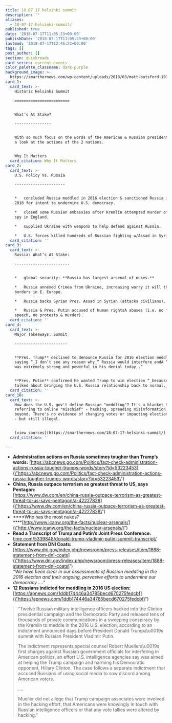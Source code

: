 ```yaml
---
title: 18.07.17 helsinki summit
description: ''
aliases:
  - 18-07-17-helsinki-summit/
published: true
date: '2018-07-17T11:05:23+00:00'
publishDate: '2018-07-17T11:05:23+00:00'
lastmod: '2018-07-17T12:46:22+00:00'
tags: []
post_author: []
section: quickreads
card_series: current events
color_palette_classname: dark-purple
background_image: >-
  https://smarthernews.com/wp-content/uploads/2018/03/matt-botsford-197870-unsplash-scaled.jpg
card_1:
  card_text: >-
    Historic Helsinki Summit

    ========================


    What’s At Stake?

    ----------------


    With so much focus on the words of the American & Russian presidents, here’s
    a look at the actions of the 2 nations.


    Why It Matters
  card_citation: Why It Matters
card_2:
  card_text: >-
    U.S. Policy Vs. Russia

    ----------------------


    *   concluded Russia meddled in 2016 election & sanctioned Russia in 2017 &
    2018 for intent to undermine U.S. democracy.

    *   closed some Russian embassies after Kremlin attempted murder of frmr.
    spy in England.

    *   supplied Ukraine with weapons to help defend against Russia.

    *   U.S. forces killed hundreds of Russian fighting w/Assad in Syria.
  card_citation: ''
card_3:
  card_text: >-
    Russia: What’s At Stake:

    ------------------------


    *   global security: **Russia has largest arsenal of nukes.**

    *   Russia annexed Crimea from Ukraine, increasing worry it will threaten
    borders in E. Europe.

    *   Russia backs Syrian Pres. Assad in Syrian (attacks civilians).

    *   Russia & Pres. Putin accused of human rightsA abuses (i.e. no free
    speech, no protests & murder).
  card_citation: ''
card_4:
  card_text: >-
    Major Takeaways: Summit

    -----------------------


    **Pres. Trump** declined to denounce Russia for 2016 election meddling
    saying “_I don’t see any reason why_” Russia would interfere andA “_Putin
    was extremely strong and powerful in his denial today_.”


    **Pres. Putin** confirmed he wanted Trump to win election “_because he
    talked about bringing the U.S. Russia relationship back to normal._“
  card_citation: ''
card_10:
  card_text: >-
    How does the U.S. gov't define Russian "meddling"? It's a blanket term often
    referring to online "mischief" - hacking, spreading misinformation, and
    beyond. There's no evidence of changing votes or impacting election results
    - but still illegal.


    [view sources](https://smarthernews.com/18-07-17-helsinki-summit/)
  card_citation: ''

---
```

*   **Administration actions on Russia sometimes tougher than Trump’s words:** [https://abcnews.go.com/Politics/fact-check-administration-actions-russia-tougher-trumps-words/story?id=53223453](\"https://abcnews.go.com/Politics/fact-check-administration-actions-russia-tougher-trumps-words/story?id=53223453\")
*   **China, Russia outpace terrorism as greatest threat to US, says Pentagon:**  
    [https://www.dw.com/en/china-russia-outpace-terrorism-as-greatest-threat-to-us-says-pentagon/a-42227828](\"https://www.dw.com/en/china-russia-outpace-terrorism-as-greatest-threat-to-us-says-pentagon/a-42227828\")
*   ****Who has the most nukes?  
    ****[http://www.icanw.org/the-facts/nuclear-arsenals/](\"http://www.icanw.org/the-facts/nuclear-arsenals/\")
*   **Read a Transcript of Trump and Putin’s Joint Press Conference:**  
    [time.com/5339848/donald-trump-vladimir-putin-summit-transcript/](\"http://time.com/5339848/donald-trump-vladimir-putin-summit-transcript/\")
*   **Statement from DNI Coats:**  
    [https://www.dni.gov/index.php/newsroom/press-releases/item/1888-statement-from-dni-coats](\"https://www.dni.gov/index.php/newsroom/press-releases/item/1888-statement-from-dni-coats\")  
    _“We have been clear in our assessments of Russian meddling in the 2016 election and their ongoing, pervasive efforts to undermine our democracy ….”_
*   **12 Russians indicted for meddling in 2016 US election:** [https://apnews.com/1ddb174446a34785becd670275fedcbf](\"https://apnews.com/1ddb174446a34785becd670275fedcbf\")

> “Twelve Russian military intelligence officers hacked into the Clinton presidential campaign and the Democratic Party and released tens of thousands of private communications in a sweeping conspiracy by the Kremlin to meddle in the 2016 U.S. election, according to an indictment announced days before President Donald Trumpa\\u0019s summit with Russian President Vladimir Putin.
> 
> The indictment represents special counsel Robert Muellera\\u0019s first charges against Russian government officials for interfering in American politics, an effort U.S. intelligence agencies say was aimed at helping the Trump campaign and harming his Democratic opponent, Hillary Clinton. The case follows a separate indictment that accused Russians of using social media to sow discord among American voters.
> 
> ….
> 
> Mueller did not allege that Trump campaign associates were involved in the hacking effort, that Americans were knowingly in touch with Russian intelligence officers or that any vote tallies were altered by hacking.”